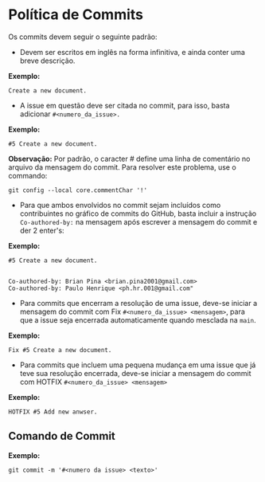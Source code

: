 # Política de Commits

Os commits devem seguir o seguinte padrão:

* Devem ser escritos em inglês na forma infinitiva, e ainda conter uma breve descrição.

**Exemplo:**


    Create a new document.

* A issue em questão deve ser citada no commit, para isso, basta adicionar 
``` #<numero_da_issue>. ```

**Exemplo:**

    #5 Create a new document.

<b>Observação:</b> Por padrão, o caracter # define uma linha de comentário no arquivo da mensagem do commit. Para resolver este problema, use o commando:

    git config --local core.commentChar '!'

* Para que ambos envolvidos no commit sejam incluídos como contribuintes no gráfico de commits do GitHub, basta incluir a instrução ```Co-authored-by:``` na mensagem após escrever a mensagem do commit e der 2 enter's:

**Exemplo:**


    #5 Create a new document.


    Co-authored-by: Brian Pina <brian.pina2001@gmail.com>
    Co-authored-by: Paulo Henrique <ph.hr.001@gmail.com"


* Para commits que encerram a resolução de uma issue, deve-se iniciar a mensagem do commit com Fix ```#<numero_da_issue> <mensagem>```, para que a issue seja encerrada automaticamente quando mesclada na ```main```.

**Exemplo:**

    Fix #5 Create a new document.

* Para commits que incluem uma pequena mudança em uma issue que já teve sua resolução encerrada, deve-se iniciar a mensagem do commit com HOTFIX ```#<numero_da_issue> <mensagem>```

**Exemplo:**

    HOTFIX #5 Add new anwser.

## Comando de Commit

**Exemplo:**

    git commit -m '#<numero da issue> <texto>'
